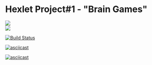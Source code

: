 # Hexlet Project#1 - "Brain Games"

<a href="https://codeclimate.com/github/andryushque/frontend-project-lvl1/maintainability"><img src="https://api.codeclimate.com/v1/badges/fa00767e55b96730224d/maintainability" /></a> <br>
<a href="https://codeclimate.com/github/andryushque/frontend-project-lvl1/test_coverage"><img src="https://api.codeclimate.com/v1/badges/fa00767e55b96730224d/test_coverage" /></a>

[![Build Status](https://travis-ci.org/andryushque/frontend-project-lvl1.svg?branch=master)](https://travis-ci.org/andryushque/frontend-project-lvl1)

[![asciicast](https://asciinema.org/a/Vqm7LnhdEwwS0MPnk1wuJOt7b.svg)](https://asciinema.org/a/Vqm7LnhdEwwS0MPnk1wuJOt7b)

[![asciicast](https://asciinema.org/a/6ubthl6HdTSrGPATS5n53EUXO.svg)](https://asciinema.org/a/6ubthl6HdTSrGPATS5n53EUXO)
